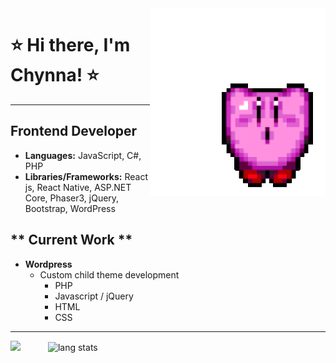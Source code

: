 <img align="right" style="height:300px" style="width:300px" style="margin-right:100px" alt="gif kirby" src="img/kirbyGif.gif"/>

# ⭐️ Hi there, I'm Chynna! ⭐️
------------------------------       

## **Frontend Developer**
- **Languages:** JavaScript, C#, PHP
- **Libraries/Frameworks:** React js, React Native, ASP.NET Core, Phaser3, jQuery, Bootstrap, WordPress

## ** Current Work **
- **Wordpress**
  - Custom child theme development
    - PHP
    - Javascript / jQuery
    - HTML
    - CSS
---------------------------------  

<img style="margin-right: 40px" src="https://github-readme-stats.vercel.app/api?username=chynnalew&theme=radical&show_icons=true" />  <img style="height:195px" alt="lang stats" src="https://github-readme-stats.vercel.app/api/top-langs/?username=chynnalew&layout=compact&theme=radical"/> 
